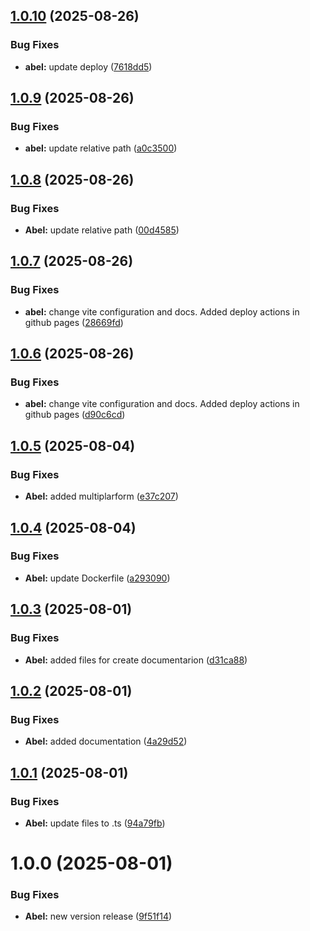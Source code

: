 ## [1.0.10](https://github.com/AbelGRubio/frontend-chat/compare/v1.0.9...v1.0.10) (2025-08-26)


### Bug Fixes

* **abel:** update deploy ([7618dd5](https://github.com/AbelGRubio/frontend-chat/commit/7618dd5dbfcb44d39a1aef3b4db52fd64f52fa99))

## [1.0.9](https://github.com/AbelGRubio/frontend-chat/compare/v1.0.8...v1.0.9) (2025-08-26)


### Bug Fixes

* **abel:** update relative path ([a0c3500](https://github.com/AbelGRubio/frontend-chat/commit/a0c3500b4a59ec610a344c259a0ef39ba7d14132))

## [1.0.8](https://github.com/AbelGRubio/frontend-chat/compare/v1.0.7...v1.0.8) (2025-08-26)


### Bug Fixes

* **Abel:** update relative path ([00d4585](https://github.com/AbelGRubio/frontend-chat/commit/00d4585564a4b570cc8c5dadeedb0252a0618124))

## [1.0.7](https://github.com/AbelGRubio/frontend-chat/compare/v1.0.6...v1.0.7) (2025-08-26)


### Bug Fixes

* **abel:** change vite configuration and docs. Added deploy actions in github pages ([28669fd](https://github.com/AbelGRubio/frontend-chat/commit/28669fda0d9366274b31bc3eb4f5845c71179a9c))

## [1.0.6](https://github.com/AbelGRubio/frontend-chat/compare/v1.0.5...v1.0.6) (2025-08-26)


### Bug Fixes

* **abel:** change vite configuration and docs. Added deploy actions in github pages ([d90c6cd](https://github.com/AbelGRubio/frontend-chat/commit/d90c6cd6774dbee22c2021bf5328b8e7b8430aa1))

## [1.0.5](https://github.com/AbelGRubio/frontend-chat/compare/v1.0.4...v1.0.5) (2025-08-04)


### Bug Fixes

* **Abel:** added multiplarform ([e37c207](https://github.com/AbelGRubio/frontend-chat/commit/e37c207115c48182efa413058e2840095d440262))

## [1.0.4](https://github.com/AbelGRubio/frontend-chat/compare/v1.0.3...v1.0.4) (2025-08-04)


### Bug Fixes

* **Abel:** update Dockerfile ([a293090](https://github.com/AbelGRubio/frontend-chat/commit/a2930908bd1718cc342a589587e0359cd6bc9120))

## [1.0.3](https://github.com/AbelGRubio/frontend-chat/compare/v1.0.2...v1.0.3) (2025-08-01)


### Bug Fixes

* **Abel:** added files for create documentarion ([d31ca88](https://github.com/AbelGRubio/frontend-chat/commit/d31ca889a14975d3dad6621911553649474f3817))

## [1.0.2](https://github.com/AbelGRubio/frontend-chat/compare/v1.0.1...v1.0.2) (2025-08-01)


### Bug Fixes

* **Abel:** added documentation ([4a29d52](https://github.com/AbelGRubio/frontend-chat/commit/4a29d52ba6d84b6f271c91deff5f9c177a08c255))

## [1.0.1](https://github.com/AbelGRubio/frontend-chat/compare/v1.0.0...v1.0.1) (2025-08-01)


### Bug Fixes

* **Abel:** update files to .ts ([94a79fb](https://github.com/AbelGRubio/frontend-chat/commit/94a79fb2b79fd1c18d40ec9eeb8377e87e00aa93))

# 1.0.0 (2025-08-01)


### Bug Fixes

* **Abel:** new version release ([9f51f14](https://github.com/AbelGRubio/frontend-chat/commit/9f51f149b641144c65d432a308a36ead73d5d879))
